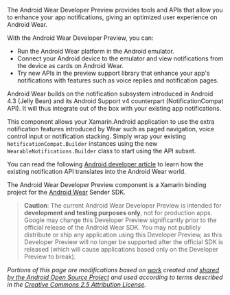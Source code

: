 The Android Wear Developer Preview provides tools and APIs that allow you to enhance your app notifications, giving an optimized user experience on Android Wear.

With the Android Wear Developer Preview, you can:

 - Run the Android Wear platform in the Android emulator.
 - Connect your Android device to the emulator and view notifications from the device as cards on Android Wear.
 - Try new APIs in the preview support library that enhance your app's notifications with features such as voice replies and notification pages.
 
Android Wear builds on the notification subsystem introduced in Android 4.3 (Jelly Bean) and its Android Support v4 counterpart (NotificationCompat API). It will thus integrate out of the box with your existing app notifications.

This component allows your Xamarin.Android application to use the extra notification features introduced by Wear such as paged navigation, voice control input or notification stacking. Simply wrap your existing `NotificationCompat.Builder` instances using the new `WearableNotifications.Builder` class to start using the API subset.

You can read the following [Android developer article][5] to learn how the existing notification API translates into the Android Wear world.

The Android Wear Developer Preview component is a Xamarin binding project for the [Android Wear][4] Sender SDK.
  
<blockquote><strong>Caution</strong>: The current Android Wear Developer Preview is intended for <strong>development and testing purposes only</strong>, not for production apps. Google may change this Developer Preview significantly prior to the official release of the Android Wear SDK. You may not publicly distribute or ship any application using this Developer Preview, as this Developer Preview will no longer be supported after the official SDK is released (which will cause applications based only on the Developer Preview to break).</blockquote>

*Portions of this page are modifications based on [work][3] created and [shared by the Android Open Source Project][1] and used according to terms described in the [Creative Commons 2.5 Attribution License][2].*

[1]: http://code.google.com/policies.html
[2]: http://creativecommons.org/licenses/by/2.5/
[3]: http://developer.android.com/wear/preview/start.html
[4]: http://developer.android.com/wear/index.html
[5]: http://developer.android.com/wear/notifications/creating.html

